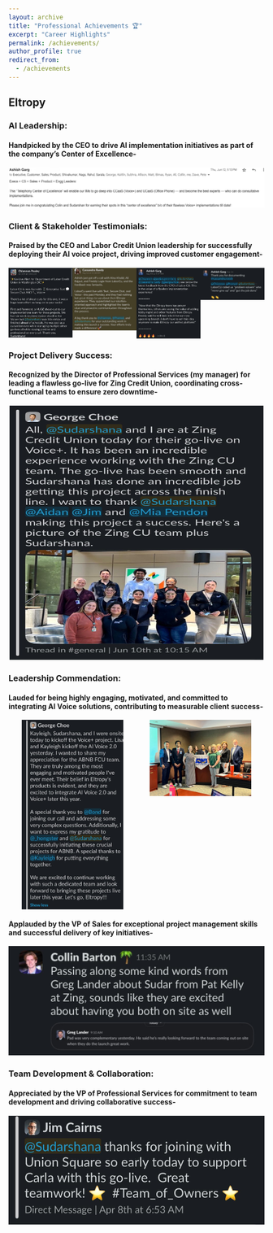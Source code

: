 ```yaml
---
layout: archive
title: "Professional Achievements 🏆"
excerpt: "Career Highlights"
permalink: /achievements/
author_profile: true
redirect_from:
  - /achievements
---
```


## Eltropy

### AI Leadership:
#### Handpicked by the CEO to drive AI implementation initiatives as part of the company’s Center of Excellence-
<center><img src="/images/EL-12.png" style="cursor: crosshair;"></center>

### Client & Stakeholder Testimonials:
#### Praised by the CEO and Labor Credit Union leadership for successfully deploying their AI voice project, driving improved customer engagement-
<div style="display: grid; grid-template-columns: repeat(4, 1fr); justify-items: center;">
  <img src="/images/EL-5.jpg" style="cursor: crosshair; width: 100%; max-width: 200px;">
  <img src="/images/EL-6.jpg" style="cursor: crosshair; width: 100%; max-width: 200px;">
  <img src="/images/EL-9.jpg" style="cursor: crosshair; width: 100%; max-width: 200px;">
  <img src="/images/EL-10.jpg" style="cursor: crosshair; width: 100%; max-width: 200px;">
</div>

<!-- #### Led executive discussions with Pearl Hawaii FCU, resolving key questions and earning client trust for expertise-
<div style="display: grid; grid-template-columns: repeat(, 1fr); justify-items: center;">
  <img src="/images/EL-13.jpg" style="cursor: crosshair; width: 100%; max-width: 200px;">
  <img src="/images/EL-.jpg" style="cursor: crosshair; width: 100%; max-width: 200px;">
</div> -->

### Project Delivery Success:
#### Recognized by the Director of Professional Services (my manager) for leading a flawless go-live for Zing Credit Union, coordinating cross-functional teams to ensure zero downtime-
<center><img src="/images/EL-3.jpg" height="500px" width="500px" style="cursor: crosshair;"></center>

### Leadership Commendation:
#### Lauded for being highly engaging, motivated, and committed to integrating AI Voice solutions, contributing to measurable client success-
<div style="display: grid; grid-template-columns: repeat(2, 1fr); justify-items: center;">
  <img src="/images/EL-4.jpg" style="cursor: crosshair; width: 100%; max-width: 200px;">
  <img src="/images/EL-2.jpg" style="cursor: crosshair; width: 100%; max-width: 200px;">
</div>

#### Applauded by the VP of Sales for exceptional project management skills and successful delivery of key initiatives-
<center><img src="/images/EL-11.jpg" style="cursor: crosshair;"></center>

### Team Development & Collaboration:
#### Appreciated by the VP of Professional Services for commitment to team development and driving collaborative success-
<center><img src="/images/EL-8.jpg" style="cursor: crosshair;"></center>
